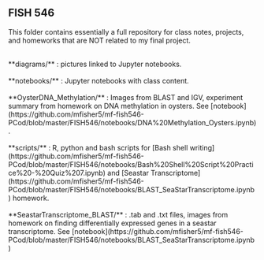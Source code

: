 ## FISH 546

This folder contains essentially a full repository for class notes, projects, and homeworks that are NOT related to my final project. 

<br>
**diagrams/** : pictures linked to Jupyter notebooks. 
<br>
<br>
**notebooks/** : Jupyter notebooks with class content. 
<br>
<br>
**OysterDNA_Methylation/** : Images from BLAST and IGV, experiment summary from homework on DNA methylation in oysters. See [notebook](https://github.com/mfisher5/mf-fish546-PCod/blob/master/FISH546/notebooks/DNA%20Methylation_Oysters.ipynb). 
<br>
<br>
**scripts/** : R, python and bash scripts for [Bash shell writing](https://github.com/mfisher5/mf-fish546-PCod/blob/master/FISH546/notebooks/Bash%20Shell%20Script%20Practice%20-%20Quiz%207.ipynb) and [Seastar Transcriptome](https://github.com/mfisher5/mf-fish546-PCod/blob/master/FISH546/notebooks/BLAST_SeaStarTranscriptome.ipynb) homework. 
<br>
<br>
**SeastarTranscriptome_BLAST/** : .tab and .txt files, images from homework on finding differentially expressed genes in a seastar transcriptome. See [notebook](https://github.com/mfisher5/mf-fish546-PCod/blob/master/FISH546/notebooks/BLAST_SeaStarTranscriptome.ipynb)